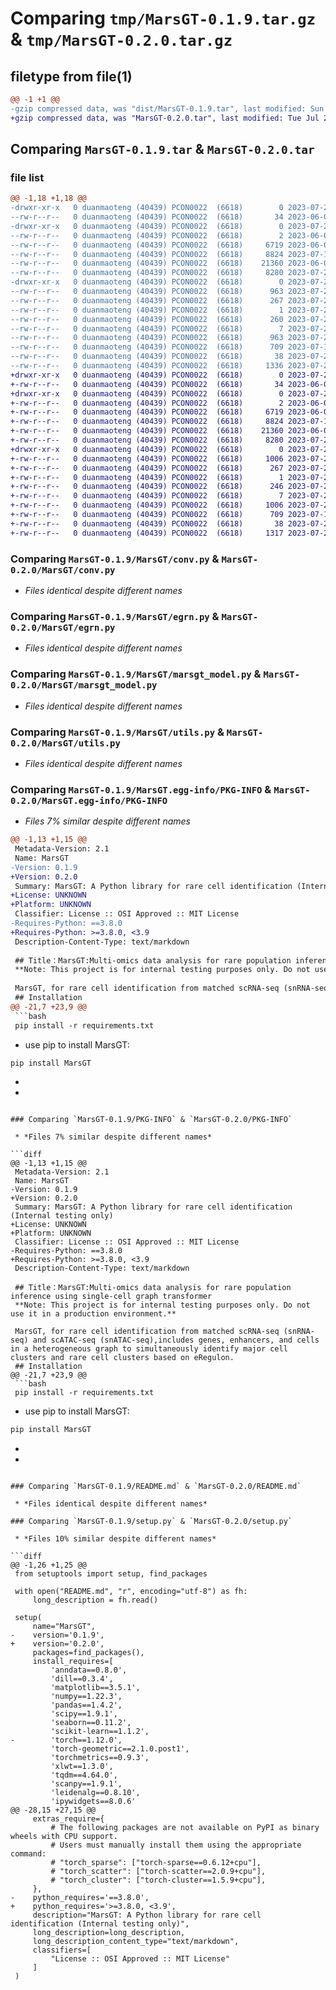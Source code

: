# Comparing `tmp/MarsGT-0.1.9.tar.gz` & `tmp/MarsGT-0.2.0.tar.gz`

## filetype from file(1)

```diff
@@ -1 +1 @@
-gzip compressed data, was "dist/MarsGT-0.1.9.tar", last modified: Sun Jul 23 14:08:21 2023, max compression
+gzip compressed data, was "MarsGT-0.2.0.tar", last modified: Tue Jul 25 04:49:58 2023, max compression
```

## Comparing `MarsGT-0.1.9.tar` & `MarsGT-0.2.0.tar`

### file list

```diff
@@ -1,18 +1,18 @@
-drwxr-xr-x   0 duanmaoteng (40439) PCON0022  (6618)        0 2023-07-23 14:08:21.179870 MarsGT-0.1.9/
--rw-r--r--   0 duanmaoteng (40439) PCON0022  (6618)       34 2023-06-03 06:21:54.000000 MarsGT-0.1.9/MANIFEST.in
-drwxr-xr-x   0 duanmaoteng (40439) PCON0022  (6618)        0 2023-07-23 14:08:21.137859 MarsGT-0.1.9/MarsGT/
--rw-r--r--   0 duanmaoteng (40439) PCON0022  (6618)        2 2023-06-03 06:21:57.000000 MarsGT-0.1.9/MarsGT/__init__.py
--rw-r--r--   0 duanmaoteng (40439) PCON0022  (6618)     6719 2023-06-03 08:36:23.000000 MarsGT-0.1.9/MarsGT/conv.py
--rw-r--r--   0 duanmaoteng (40439) PCON0022  (6618)     8824 2023-07-18 10:28:20.000000 MarsGT-0.1.9/MarsGT/egrn.py
--rw-r--r--   0 duanmaoteng (40439) PCON0022  (6618)    21360 2023-06-03 08:36:23.000000 MarsGT-0.1.9/MarsGT/marsgt_model.py
--rw-r--r--   0 duanmaoteng (40439) PCON0022  (6618)     8280 2023-07-23 14:06:25.000000 MarsGT-0.1.9/MarsGT/utils.py
-drwxr-xr-x   0 duanmaoteng (40439) PCON0022  (6618)        0 2023-07-23 14:08:21.173852 MarsGT-0.1.9/MarsGT.egg-info/
--rw-r--r--   0 duanmaoteng (40439) PCON0022  (6618)      963 2023-07-23 14:08:20.000000 MarsGT-0.1.9/MarsGT.egg-info/PKG-INFO
--rw-r--r--   0 duanmaoteng (40439) PCON0022  (6618)      267 2023-07-23 14:08:20.000000 MarsGT-0.1.9/MarsGT.egg-info/SOURCES.txt
--rw-r--r--   0 duanmaoteng (40439) PCON0022  (6618)        1 2023-07-23 14:08:20.000000 MarsGT-0.1.9/MarsGT.egg-info/dependency_links.txt
--rw-r--r--   0 duanmaoteng (40439) PCON0022  (6618)      260 2023-07-23 14:08:20.000000 MarsGT-0.1.9/MarsGT.egg-info/requires.txt
--rw-r--r--   0 duanmaoteng (40439) PCON0022  (6618)        7 2023-07-23 14:08:20.000000 MarsGT-0.1.9/MarsGT.egg-info/top_level.txt
--rw-r--r--   0 duanmaoteng (40439) PCON0022  (6618)      963 2023-07-23 14:08:21.177889 MarsGT-0.1.9/PKG-INFO
--rw-r--r--   0 duanmaoteng (40439) PCON0022  (6618)      709 2023-07-19 01:31:01.000000 MarsGT-0.1.9/README.md
--rw-r--r--   0 duanmaoteng (40439) PCON0022  (6618)       38 2023-07-23 14:08:21.180857 MarsGT-0.1.9/setup.cfg
--rw-r--r--   0 duanmaoteng (40439) PCON0022  (6618)     1336 2023-07-23 14:07:48.000000 MarsGT-0.1.9/setup.py
+drwxr-xr-x   0 duanmaoteng (40439) PCON0022  (6618)        0 2023-07-25 04:49:57.982256 MarsGT-0.2.0/
+-rw-r--r--   0 duanmaoteng (40439) PCON0022  (6618)       34 2023-06-03 06:21:54.000000 MarsGT-0.2.0/MANIFEST.in
+drwxr-xr-x   0 duanmaoteng (40439) PCON0022  (6618)        0 2023-07-25 04:49:57.945258 MarsGT-0.2.0/MarsGT/
+-rw-r--r--   0 duanmaoteng (40439) PCON0022  (6618)        2 2023-06-03 06:21:57.000000 MarsGT-0.2.0/MarsGT/__init__.py
+-rw-r--r--   0 duanmaoteng (40439) PCON0022  (6618)     6719 2023-06-03 08:36:23.000000 MarsGT-0.2.0/MarsGT/conv.py
+-rw-r--r--   0 duanmaoteng (40439) PCON0022  (6618)     8824 2023-07-18 10:28:20.000000 MarsGT-0.2.0/MarsGT/egrn.py
+-rw-r--r--   0 duanmaoteng (40439) PCON0022  (6618)    21360 2023-06-03 08:36:23.000000 MarsGT-0.2.0/MarsGT/marsgt_model.py
+-rw-r--r--   0 duanmaoteng (40439) PCON0022  (6618)     8280 2023-07-23 14:06:25.000000 MarsGT-0.2.0/MarsGT/utils.py
+drwxr-xr-x   0 duanmaoteng (40439) PCON0022  (6618)        0 2023-07-25 04:49:57.976261 MarsGT-0.2.0/MarsGT.egg-info/
+-rw-r--r--   0 duanmaoteng (40439) PCON0022  (6618)     1006 2023-07-25 04:49:56.000000 MarsGT-0.2.0/MarsGT.egg-info/PKG-INFO
+-rw-r--r--   0 duanmaoteng (40439) PCON0022  (6618)      267 2023-07-25 04:49:57.000000 MarsGT-0.2.0/MarsGT.egg-info/SOURCES.txt
+-rw-r--r--   0 duanmaoteng (40439) PCON0022  (6618)        1 2023-07-25 04:49:56.000000 MarsGT-0.2.0/MarsGT.egg-info/dependency_links.txt
+-rw-r--r--   0 duanmaoteng (40439) PCON0022  (6618)      246 2023-07-25 04:49:56.000000 MarsGT-0.2.0/MarsGT.egg-info/requires.txt
+-rw-r--r--   0 duanmaoteng (40439) PCON0022  (6618)        7 2023-07-25 04:49:56.000000 MarsGT-0.2.0/MarsGT.egg-info/top_level.txt
+-rw-r--r--   0 duanmaoteng (40439) PCON0022  (6618)     1006 2023-07-25 04:49:57.980257 MarsGT-0.2.0/PKG-INFO
+-rw-r--r--   0 duanmaoteng (40439) PCON0022  (6618)      709 2023-07-19 01:31:01.000000 MarsGT-0.2.0/README.md
+-rw-r--r--   0 duanmaoteng (40439) PCON0022  (6618)       38 2023-07-25 04:49:57.982262 MarsGT-0.2.0/setup.cfg
+-rw-r--r--   0 duanmaoteng (40439) PCON0022  (6618)     1317 2023-07-25 04:48:40.000000 MarsGT-0.2.0/setup.py
```

### Comparing `MarsGT-0.1.9/MarsGT/conv.py` & `MarsGT-0.2.0/MarsGT/conv.py`

 * *Files identical despite different names*

### Comparing `MarsGT-0.1.9/MarsGT/egrn.py` & `MarsGT-0.2.0/MarsGT/egrn.py`

 * *Files identical despite different names*

### Comparing `MarsGT-0.1.9/MarsGT/marsgt_model.py` & `MarsGT-0.2.0/MarsGT/marsgt_model.py`

 * *Files identical despite different names*

### Comparing `MarsGT-0.1.9/MarsGT/utils.py` & `MarsGT-0.2.0/MarsGT/utils.py`

 * *Files identical despite different names*

### Comparing `MarsGT-0.1.9/MarsGT.egg-info/PKG-INFO` & `MarsGT-0.2.0/MarsGT.egg-info/PKG-INFO`

 * *Files 7% similar despite different names*

```diff
@@ -1,13 +1,15 @@
 Metadata-Version: 2.1
 Name: MarsGT
-Version: 0.1.9
+Version: 0.2.0
 Summary: MarsGT: A Python library for rare cell identification (Internal testing only)
+License: UNKNOWN
+Platform: UNKNOWN
 Classifier: License :: OSI Approved :: MIT License
-Requires-Python: ==3.8.0
+Requires-Python: >=3.8.0, <3.9
 Description-Content-Type: text/markdown
 
 ## Title：MarsGT:Multi-omics data analysis for rare population inference using single-cell graph transformer
 **Note: This project is for internal testing purposes only. Do not use it in a production environment.**
 
 MarsGT, for rare cell identification from matched scRNA-seq (snRNA-seq) and scATAC-seq (snATAC-seq),includes genes, enhancers, and cells in a heterogeneous graph to simultaneously identify major cell clusters and rare cell clusters based on eRegulon.
 ## Installation
@@ -21,7 +23,9 @@
 ```bash
 pip install -r requirements.txt
 ```
 * use pip to install MarsGT:
 ```bash
 pip install MarsGT
 ```
+
+
```

### Comparing `MarsGT-0.1.9/PKG-INFO` & `MarsGT-0.2.0/PKG-INFO`

 * *Files 7% similar despite different names*

```diff
@@ -1,13 +1,15 @@
 Metadata-Version: 2.1
 Name: MarsGT
-Version: 0.1.9
+Version: 0.2.0
 Summary: MarsGT: A Python library for rare cell identification (Internal testing only)
+License: UNKNOWN
+Platform: UNKNOWN
 Classifier: License :: OSI Approved :: MIT License
-Requires-Python: ==3.8.0
+Requires-Python: >=3.8.0, <3.9
 Description-Content-Type: text/markdown
 
 ## Title：MarsGT:Multi-omics data analysis for rare population inference using single-cell graph transformer
 **Note: This project is for internal testing purposes only. Do not use it in a production environment.**
 
 MarsGT, for rare cell identification from matched scRNA-seq (snRNA-seq) and scATAC-seq (snATAC-seq),includes genes, enhancers, and cells in a heterogeneous graph to simultaneously identify major cell clusters and rare cell clusters based on eRegulon.
 ## Installation
@@ -21,7 +23,9 @@
 ```bash
 pip install -r requirements.txt
 ```
 * use pip to install MarsGT:
 ```bash
 pip install MarsGT
 ```
+
+
```

### Comparing `MarsGT-0.1.9/README.md` & `MarsGT-0.2.0/README.md`

 * *Files identical despite different names*

### Comparing `MarsGT-0.1.9/setup.py` & `MarsGT-0.2.0/setup.py`

 * *Files 10% similar despite different names*

```diff
@@ -1,26 +1,25 @@
 from setuptools import setup, find_packages
 
 with open("README.md", "r", encoding="utf-8") as fh:
     long_description = fh.read()
     
 setup(
     name="MarsGT",
-    version='0.1.9',
+    version='0.2.0',
     packages=find_packages(),
     install_requires=[
         'anndata==0.8.0',
         'dill==0.3.4',
         'matplotlib==3.5.1',
         'numpy==1.22.3',
         'pandas==1.4.2',
         'scipy==1.9.1',
         'seaborn==0.11.2',
         'scikit-learn==1.1.2',
-        'torch==1.12.0',
         'torch-geometric==2.1.0.post1',
         'torchmetrics==0.9.3',
         'xlwt==1.3.0',
         'tqdm==4.64.0',
         'scanpy==1.9.1',
         'leidenalg==0.8.10',
         'ipywidgets==8.0.6'
@@ -28,15 +27,15 @@
     extras_require={
         # The following packages are not available on PyPI as binary wheels with CPU support.
         # Users must manually install them using the appropriate command:
         # "torch_sparse": ["torch-sparse==0.6.12+cpu"],
         # "torch_scatter": ["torch-scatter==2.0.9+cpu"],
         # "torch_cluster": ["torch-cluster==1.5.9+cpu"],
     },
-    python_requires='==3.8.0',
+    python_requires='>=3.8.0, <3.9',
     description="MarsGT: A Python library for rare cell identification (Internal testing only)",
     long_description=long_description,
     long_description_content_type="text/markdown",
     classifiers=[
         "License :: OSI Approved :: MIT License"
     ]
 )
```

